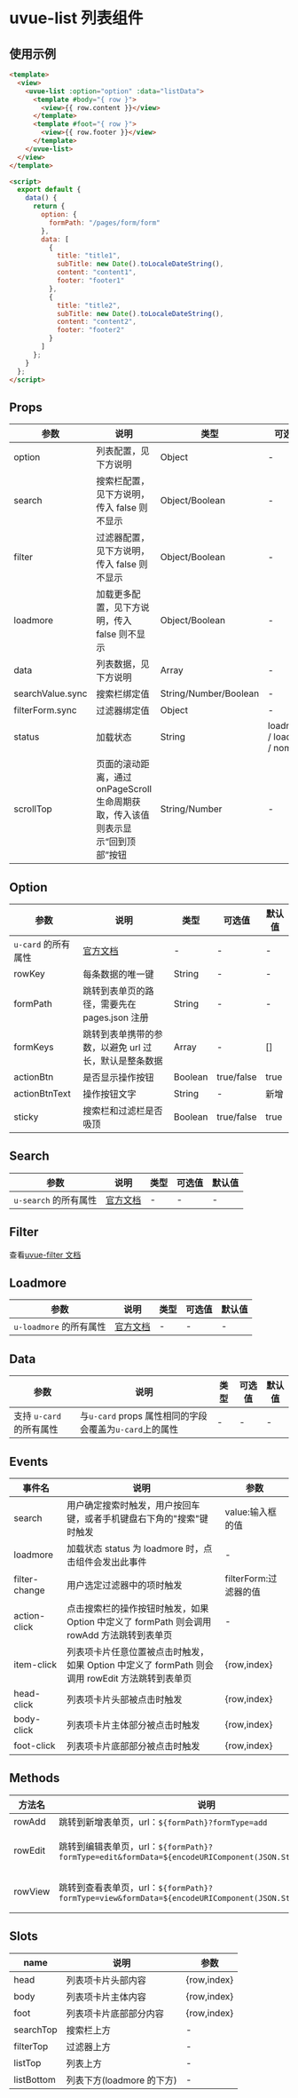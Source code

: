 # uvue-list 列表组件

## 使用示例

```html
<template>
  <view>
    <uvue-list :option="option" :data="listData">
      <template #body="{ row }">
        <view>{{ row.content }}</view>
      </template>
      <template #foot="{ row }">
        <view>{{ row.footer }}</view>
      </template>
    </uvue-list>
  </view>
</template>

<script>
  export default {
    data() {
      return {
        option: {
          formPath: "/pages/form/form"
        },
        data: [
          {
            title: "title1",
            subTitle: new Date().toLocaleDateString(),
            content: "content1",
            footer: "footer1"
          },
          {
            title: "title2",
            subTitle: new Date().toLocaleDateString(),
            content: "content2",
            footer: "footer2"
          }
        ]
      };
    }
  };
</script>
```

## Props

| 参数 | 说明 | 类型 | 可选值 | 默认值 |
| --- | --- | --- | --- | --- |
| option | 列表配置，见下方说明 | Object | - | - |
| search | 搜索栏配置，见下方说明，传入 false 则不显示 | Object/Boolean | - | {} |
| filter | 过滤器配置，见下方说明，传入 false 则不显示 | Object/Boolean | - | {} |
| loadmore | 加载更多配置，见下方说明，传入 false 则不显示 | Object/Boolean | - | {} |
| data | 列表数据，见下方说明 | Array | - | - |
| searchValue.sync | 搜索栏绑定值 | String/Number/Boolean | - | - |
| filterForm.sync | 过滤器绑定值 | Object | - | - |
| status | 加载状态 | String | loadmore / loading / nomore | loadmore |
| scrollTop | 页面的滚动距离，通过 onPageScroll 生命周期获取，传入该值则表示显示“回到顶部”按钮 | String/Number | - | 0 |

## Option

| 参数                | 说明                                                       | 类型    | 可选值     | 默认值 |
| ------------------- | ---------------------------------------------------------- | ------- | ---------- | ------ |
| `u-card` 的所有属性 | [官方文档](https://uviewui.com/components/card.html#props) | -       | -          | -      |
| rowKey              | 每条数据的唯一键                                           | String  | -          | -      |
| formPath            | 跳转到表单页的路径，需要先在 pages.json 注册               | String  | -          | -      |
| formKeys            | 跳转到表单携带的参数，以避免 url 过长，默认是整条数据      | Array   | -          | []     |
| actionBtn           | 是否显示操作按钮                                           | Boolean | true/false | true   |
| actionBtnText       | 操作按钮文字                                               | String  | -          | 新增   |
| sticky              | 搜索栏和过滤栏是否吸顶                                     | Boolean | true/false | true   |

## Search

| 参数                  | 说明                                                         | 类型 | 可选值 | 默认值 |
| --------------------- | ------------------------------------------------------------ | ---- | ------ | ------ |
| `u-search` 的所有属性 | [官方文档](https://uviewui.com/components/search.html#props) | -    | -      | -      |

## Filter

查看[uvue-filter 文档](https://github.com/SoulLyoko/uvue-crud/blob/master/uvue-crud/components/uvue-filter/README.md)

## Loadmore

| 参数                    | 说明                                                         | 类型 | 可选值 | 默认值 |
| ----------------------- | ------------------------------------------------------------ | ---- | ------ | ------ |
| `u-loadmore` 的所有属性 | [官方文档](https://uviewui.com/components/search.html#props) | -    | -      | -      |

## Data

| 参数                     | 说明                                                    | 类型 | 可选值 | 默认值 |
| ------------------------ | ------------------------------------------------------- | ---- | ------ | ------ |
| 支持 `u-card` 的所有属性 | 与`u-card` props 属性相同的字段会覆盖为`u-card`上的属性 | -    | -      | -      |

## Events

| 事件名 | 说明 | 参数 |
| --- | --- | --- |
| search | 用户确定搜索时触发，用户按回车键，或者手机键盘右下角的"搜索"键时触发 | value:输入框的值 |
| loadmore | 加载状态 status 为 loadmore 时，点击组件会发出此事件 | - |
| filter-change | 用户选定过滤器中的项时触发 | filterForm:过滤器的值 |
| action-click | 点击搜索栏的操作按钮时触发，如果 Option 中定义了 formPath 则会调用 rowAdd 方法跳转到表单页 | - |
| item-click | 列表项卡片任意位置被点击时触发，如果 Option 中定义了 formPath 则会调用 rowEdit 方法跳转到表单页 | {row,index} |
| head-click | 列表项卡片头部被点击时触发 | {row,index} |
| body-click | 列表项卡片主体部分被点击时触发 | {row,index} |
| foot-click | 列表项卡片底部部分被点击时触发 | {row,index} |

## Methods

| 方法名 | 说明 | 参数 |
| --- | --- | --- |
| rowAdd | 跳转到新增表单页，url：`${formPath}?formType=add` | - |
| rowEdit | 跳转到编辑表单页，url：`${formPath}?formType=edit&formData=${encodeURIComponent(JSON.Stringify(row))}` | row:行数据 |
| rowView | 跳转到查看表单页，url：`${formPath}?formType=view&formData=${encodeURIComponent(JSON.Stringify(row))}` | row:行数据 |

## Slots

| name       | 说明                      | 参数        |
| ---------- | ------------------------- | ----------- |
| head       | 列表项卡片头部内容        | {row,index} |
| body       | 列表项卡片主体内容        | {row,index} |
| foot       | 列表项卡片底部部分内容    | {row,index} |
| searchTop  | 搜索栏上方                | -           |
| filterTop  | 过滤器上方                | -           |
| listTop    | 列表上方                  | -           |
| listBottom | 列表下方(loadmore 的下方) | -           |
